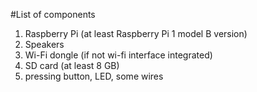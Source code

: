 #List of components

1. Raspberry Pi (at least Raspberry Pi 1 model B version)
2. Speakers
3. Wi-Fi dongle (if not wi-fi interface integrated)
4. SD card (at least 8 GB)
5. pressing button, LED, some wires
